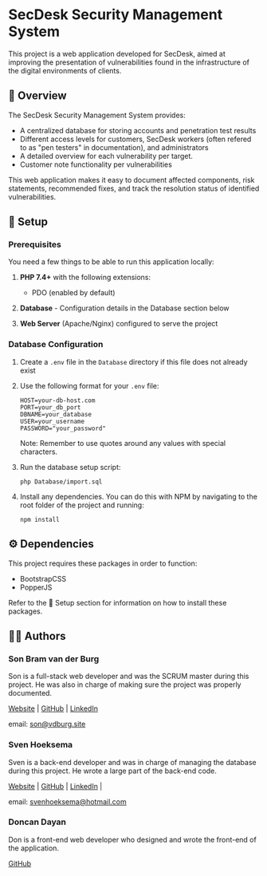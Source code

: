 # SecDesk Security Management System

This project is a web application developed for SecDesk, aimed at improving the presentation of vulnerabilities found in the infrastructure of the digital environments of clients.

## 📖 Overview

The SecDesk Security Management System provides:

-   A centralized database for storing accounts and penetration test results
-   Different access levels for customers, SecDesk workers (often refered to as "pen testers" in documentation), and administrators
-   A detailed overview for each vulnerability per target.
-   Customer note functionality per vulnerabilities

This web application makes it easy to document affected components, risk statements, recommended fixes, and track the resolution status of identified vulnerabilities.

## 🔧 Setup

### Prerequisites

You need a few things to be able to run this application locally:

1. **PHP 7.4+** with the following extensions:

    - PDO (enabled by default)

2. **Database** - Configuration details in the Database section below

3. **Web Server** (Apache/Nginx) configured to serve the project

### Database Configuration

1. Create a `.env` file in the `Database` directory if this file does not already exist

2. Use the following format for your `.env` file:

    ```
    HOST=your-db-host.com
    PORT=your_db_port
    DBNAME=your_database
    USER=your_username
    PASSWORD="your_password"
    ```

    Note: Remember to use quotes around any values with special characters.

3. Run the database setup script:

    ```
    php Database/import.sql
    ```

4. Install any dependencies. You can do this with NPM by navigating to the root folder of the project and running:
    ```
    npm install
    ```

## ⚙️ Dependencies

This project requires these packages in order to function:

-   BootstrapCSS
-   PopperJS

Refer to the 🔧 Setup section for information on how to install these packages.

## 🧑‍💻 Authors

### Son Bram van der Burg

Son is a full-stack web developer and was the SCRUM master during this project. He was also in charge of making sure the project was properly documented.

[Website](https://vdburg.site/) | [GitHub](https://github.com/Penguin-09) | [LinkedIn](https://www.linkedin.com/in/son-bram/)

email: son@vdburg.site

### Sven Hoeksema

Sven is a back-end developer and was in charge of managing the database during this project. He wrote a large part of the back-end code.

[Website](https://snevver.nl/) | [GitHub](https://github.com/Snevver) | [LinkedIn](https://www.linkedin.com/in/sven-hoeksema/) | 

email: svenhoeksema@hotmail.com

### Doncan Dayan

Don is a front-end web developer who designed and wrote the front-end of the application.

[GitHub](https://github.com/donbithub)
